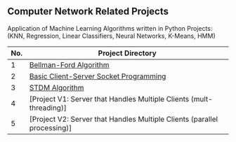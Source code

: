 ## Computer Network Related Projects
Application of Machine Learning Algorithms written in Python Projects: (KNN, Regression, Linear Classifiers, Neural Networks, K-Means, HMM)

|No.| Project Directory |
|---|------------------|
|1|[Bellman-Ford Algorithm](https://github.com/An-P-Pham/Machine-Learning-Algorithms/tree/main/KNN)|
|2|[Basic Client-Server Socket Programming](https://github.com/An-P-Pham/Machine-Learning-Algorithms/tree/main/Linear_Regression)|
|3|[STDM Algorithm](https://github.com/An-P-Pham/Machine-Learning-Algorithms/tree/main/Linear_Classifier)|
|4|[Project V1: Server that Handles Multiple Clients (mult-threading)]|
|5|[Project V2: Server that Handles Multiple Clients (parallel processing)]|

